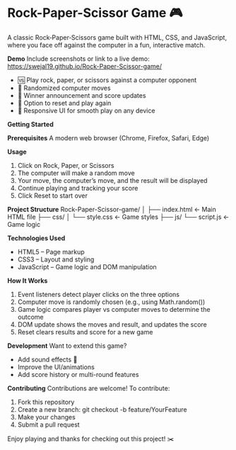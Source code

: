 # Rock-Paper-Scissor Game 🎮

A classic Rock‑Paper‑Scissors game built with HTML, CSS, and JavaScript, where you face off against the computer in a fun, interactive match.

<b>Demo</b>
Include screenshots or link to a live demo:
https://swejal19.github.io/Rock-Paper-Scissor-game/
- 🆚 Play rock, paper, or scissors against a computer opponent
- 🎯 Randomized computer moves
- 🎉 Winner announcement and score updates
- 🔄 Option to reset and play again
- 📱 Responsive UI for smooth play on any device
  
<b>Getting Started</b>

<b>Prerequisites</b>
A modern web browser (Chrome, Firefox, Safari, Edge)

<b>Usage</b>
1. Click on Rock, Paper, or Scissors
2. The computer will make a random move
3. Your move, the computer’s move, and the result will be displayed
4. Continue playing and tracking your score
5. Click Reset to start over
   
<b>Project Structure</b>
Rock-Paper-Scissor-game/
│
├── index.html         ← Main HTML file
├── css/
│   └── style.css      ← Game styles
├── js/
      └── script.js      ← Game logic

<b>Technologies Used</b>
- HTML5 – Page markup
- CSS3 – Layout and styling
- JavaScript – Game logic and DOM manipulation
  
<b>How It Works</b>
1. Event listeners detect player clicks on the three options
2. Computer move is randomly chosen (e.g., using Math.random())
3. Game logic compares player vs computer moves to determine the outcome
4. DOM update shows the moves and result, and updates the score
5. Reset clears results and score for a new game

<b>Development</b>
Want to extend this game?
- Add sound effects 🎵
- Improve the UI/animations
- Add score history or multi-round features
  
<b>Contributing</b>
Contributions are welcome! To contribute:
1. Fork this repository
2. Create a new branch: git checkout -b feature/YourFeature
3. Make your changes
4. Submit a pull request

Enjoy playing and thanks for checking out this project! ✂️
